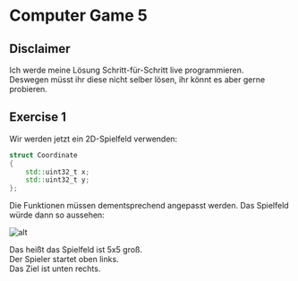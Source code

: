 # Computer Game 5

## Disclaimer

Ich werde meine Lösung Schritt-für-Schritt live programmieren.  
Deswegen müsst ihr diese nicht selber lösen, ihr könnt es aber gerne probieren.

## Exercise 1

Wir werden jetzt ein 2D-Spielfeld verwenden:

```cpp
struct Coordinate
{
    std::uint32_t x;
    std::uint32_t y;
};
```

Die Funktionen müssen dementsprechend angepasst werden.
Das Spielfeld würde dann so aussehen:

![alt](./../../UdemyCpp/media/Game5_1.png)

Das heißt das Spielfeld ist 5x5 groß.  
Der Spieler startet oben links.  
Das Ziel ist unten rechts.
